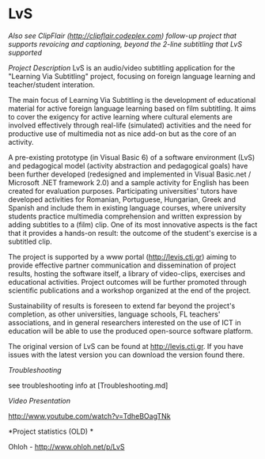 # LvS

*Also see ClipFlair (http://clipflair.codeplex.com) follow-up project that supports revoicing and captioning, beyond the 2-line subtitling that LvS supported*

*Project Description*
LvS is an audio/video subtitling application for the "Learning Via Subtitling" project, focusing on foreign language learning and teacher/student interation.

The main focus of Learning Via Subtitling is the development of educational material for active foreign language learning based on film subtitling. It aims to cover the exigency for active learning where cultural elements are involved effectively through real-life (simulated) activities and the need for productive use of multimedia not as nice add-on but as the core of an activity. 

A pre-existing prototype (in Visual Basic 6) of a software environment (LvS) and pedagogical model (activity abstraction and pedagogical goals) have been further developed (redesigned and implemented in Visual Basic.net / Microsoft .NET framework 2.0) and a sample activity for English has been created for evaluation purposes. Participating universities' tutors have developed activities for Romanian, Portuguese, Hungarian, Greek and Spanish and include them in existing language courses, where university students practice multimedia comprehension and written expression by adding subtitles to a (film) clip. One of its most innovative aspects is the fact that it provides a hands-on result: the outcome of the student's exercise is a subtitled clip. 

The project is supported by a www portal (http://levis.cti.gr) aiming to provide effective partner communication and dissemination of project results, hosting the software itself, a library of video-clips, exercises and educational activities. Project outcomes will be further promoted through scientific publications and a workshop organized at the end of the project. 

Sustainability of results is foreseen to extend far beyond the project's completion, as other universities, language schools, FL teachers' associations, and in general researchers interested on the use of ICT in education will be able to use the produced open-source software platform.

The original version of LvS can be found at http://levis.cti.gr. If you have issues with the latest version you can download the version found there.

*Troubleshooting*

see troubleshooting info at [Troubleshooting.md]

*Video Presentation*

http://www.youtube.com/watch?v=TdheBOagTNk

*Project statistics (OLD) *

Ohloh - http://www.ohloh.net/p/LvS



